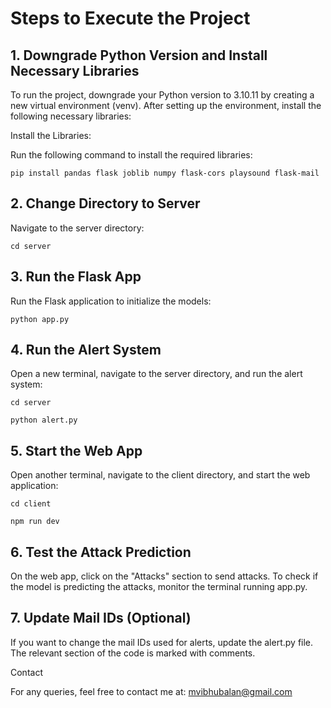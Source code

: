 # Steps to Execute the Project

## 1. Downgrade Python Version and Install Necessary Libraries



To run the project, downgrade your Python version to 3.10.11 by creating a new virtual environment (venv). After setting up the environment, install the following necessary libraries:





Install the Libraries:



Run the following command to install the required libraries:


```
pip install pandas flask joblib numpy flask-cors playsound flask-mail
```


## 2. Change Directory to Server



Navigate to the server directory:


```
cd server
```


## 3. Run the Flask App



Run the Flask application to initialize the models:


```
python app.py
```



## 4. Run the Alert System



Open a new terminal, navigate to the server directory, and run the alert system:


```
cd server

python alert.py
```


## 5. Start the Web App



Open another terminal, navigate to the client directory, and start the web application:


```
cd client

npm run dev

```

## 6. Test the Attack Prediction



On the web app, click on the "Attacks" section to send attacks. To check if the model is predicting the attacks, monitor the terminal running app.py.



## 7. Update Mail IDs (Optional)



If you want to change the mail IDs used for alerts, update the alert.py file. The relevant section of the code is marked with comments.



Contact



For any queries, feel free to contact me at: mvibhubalan@gmail.com




